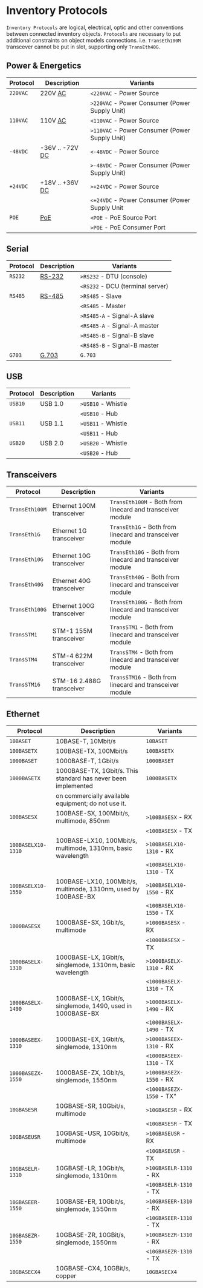 # Inventory Protocols

`Inventory Protocols` are logical, electrical, optic and other conventions
between connected inventory objects. `Protocols` are necessary to put additional
constraints on object models connections. i.e. `TransEth100M` transcever
cannot be put in slot, supporting only `TransEth40G`.

## Power & Energetics

| Protocol | Description                             | Variants                                       |
| -------- | --------------------------------------- | ---------------------------------------------- |
| `220VAC` | 220V [AC](../../glossary.md#ac)         | `<220VAC` - Power Source                       |
|          |                                         | `>220VAC` - Power Consumer (Power Supply Unit) |
| `110VAC` | 110V [AC](../../glossary.md#ac)         | `<110VAC` - Power Source                       |
|          |                                         | `>110VAC` - Power Consumer (Power Supply Unit) |
| `-48VDC` | -36V .. -72V [DC](../../glossary.md#dc) | `<-48VDC` - Power Source                       |
|          |                                         | `>-48VDC` - Power Consumer (Power Supply Unit) |
| `+24VDC` | +18V .. +36V [DC](../../glossary.md#dc) | `>+24VDC` - Power Source                       |
|          |                                         | `<+24VDC` - Power Consumer (Power Supply Unit  |
| `POE`    | [PoE](../../glossary.md#poe)            | `<POE` - PoE Source Port                       |
|          |                                         | `>POE` - PoE Consumer Port                     |

## Serial

| Protocol | Description                        | Variants                         |
| -------- | ---------------------------------- | -------------------------------- |
| `RS232`  | [RS-232](../../glossary.md#rs-232) | `>RS232` - DTU (console)         |
|          |                                    | `<RS232` - DCU (terminal server) |
| `RS485`  | [RS-485](../../glossary.md#rs-485) | `>RS485` - Slave                 |
|          |                                    | `<RS485` - Master                |
|          |                                    | `>RS485-A` - Signal-A slave      |
|          |                                    | `<RS485-A` - Signal-A master     |
|          |                                    | `>RS485-B` - Signal-B slave      |
|          |                                    | `<RS485-B` - Signal-B master     |
| `G703`   | [G.703](../../glossary.md#g-703)   | `G.703`                          |

## USB

| Protocol | Description | Variants           |
| -------- | ----------- | ------------------ |
| `USB10`  | USB 1.0     | `>USB10` - Whistle |
|          |             | `<USB10` - Hub     |
| `USB11`  | USB 1.1     | `>USB11` - Whistle |
|          |             | `<USB11` - Hub     |
| `USB20`  | USB 2.0     | `>USB20` - Whistle |
|          |             | `<USB20` - Hub     |

## Transceivers

| Protocol       | Description               | Variants                                                   |
| -------------- | ------------------------- | ---------------------------------------------------------- |
| `TransEth100M` | Ethernet 100M transceiver | `TransEth100M` - Both from linecard and transceiver module |
| `TransEth1G`   | Ethernet 1G transceiver   | `TransEth1G` - Both from linecard and transceiver module   |
| `TransEth10G`  | Ethernet 10G transceiver  | `TransEth10G` - Both from linecard and transceiver module  |
| `TransEth40G`  | Ethernet 40G transceiver  | `TransEth40G` - Both from linecard and transceiver module  |
| `TransEth100G` | Ethernet 100G transceiver | `TransEth100G` - Both from linecard and transceiver module |
| `TransSTM1`    | STM-1 155M transceiver    | `TransSTM1` - Both from linecard and transceiver module    |
| `TransSTM4`    | STM-4 622M transceiver    | `TransSTM4` - Both from linecard and transceiver module    |
| `TransSTM16`   | STM-16 2.488G transceiver | `TransSTM16` - Both from linecard and transceiver module   |

## Ethernet

| Protocol           | Description                                                    | Variants                 |
| ------------------ | -------------------------------------------------------------- | ------------------------ |
| `10BASET`          | 10BASE-T, 10Mbit/s                                             | `10BASET`                |
| `100BASETX`        | 100BASE-TX, 100Mbit/s                                          | `100BASETX`              |
| `1000BASET`        | 1000BASE-T, 1Gbit/s                                            | `1000BASET`              |
| `1000BASETX`       | 1000BASE-TX, 1Gbit/s. This standard has never been implemented | `1000BASETX`             |
|                    | on commercially available equipment; do not use it.            |                          |
| `100BASESX`        | 100BASE-SX, 100Mbit/s, multimode, 850nm                        | `>100BASESX` - RX        |
|                    |                                                                | `<100BASESX` - TX        |
| `100BASELX10-1310` | 100BASE-LX10, 100Mbit/s, multimode, 1310nm, basic wavelength   | `>100BASELX10-1310` - RX |
|                    |                                                                | `<100BASELX10-1310` - TX |
| `100BASELX10-1550` | 100BASE-LX10, 100Mbit/s, multimode, 1310nm, used by 100BASE-BX | `>100BASELX10-1550` - RX |
|                    |                                                                | `<100BASELX10-1550` - TX |
| `1000BASESX`       | 1000BASE-SX, 1Gbit/s, multimode                                | `>1000BASESX` - RX       |
|                    |                                                                | `<1000BASESX` - TX       |
| `1000BASELX-1310`  | 1000BASE-LX, 1Gbit/s, singlemode, 1310nm, basic wavelength     | `>1000BASELX-1310` - RX  |
|                    |                                                                | `<1000BASELX-1310` - TX  |
| `1000BASELX-1490`  | 1000BASE-LX, 1Gbit/s, singlemode, 1490, used in 1000BASE-BX    | `>1000BASELX-1490` - RX  |
|                    |                                                                | `<1000BASELX-1490` - TX  |
| `1000BASEEX-1310`  | 1000BASE-EX, 1Gbit/s, singlemode, 1310nm                       | `>1000BASEEX-1310` - RX  |
|                    |                                                                | `<1000BASEEX-1310` - TX  |
| `1000BASEZX-1550`  | 1000BASE-ZX, 1Gbit/s, singlemode, 1550nm                       | `>1000BASEZX-1550` - RX  |
|                    |                                                                | `<1000BASEZX-1550` - TX" |
| `10GBASESR`        | 10GBASE-SR, 10Gbit/s, multimode                                | `>10GBASESR` - RX        |
|                    |                                                                | `<10GBASESR` - TX        |
| `10GBASEUSR`       | 10GBASE-USR, 10Gbit/s, multimode                               | `>10GBASEUSR` - RX       |
|                    |                                                                | `<10GBASEUSR` - TX       |
| `10GBASELR-1310`   | 10GBASE-LR, 10Gbit/s, singlemode, 1310nm                       | `>10GBASELR-1310` - RX   |
|                    |                                                                | `<10GBASELR-1310` - TX   |
| `10GBASEER-1550`   | 10GBASE-ER, 10Gbit/s, singlemode, 1550nm                       | `>10GBASEER-1310` - RX   |
|                    |                                                                | `<10GBASEER-1310` - TX   |
| `10GBASEZR-1550`   | 10GBASE-ZR, 10GBit/s, singlemode, 1550nm                       | `>10GBASEZR-1310` - RX   |
|                    |                                                                | `<10GBASEZR-1310` - TX   |
| `10GBASECX4`       | 10GBASE-CX4, 10GBit/s, copper                                  | `10GBASECX4`             |
